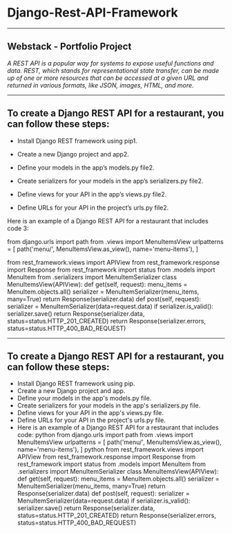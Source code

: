 # Django-Rest-API-Framework
---
 Webstack - Portfolio Project
---

*A REST API is a popular way for systems to expose useful functions and data. REST, which stands for representational state transfer, can be made up of one or more resources that can be accessed at a given URL and returned in various formats, like JSON, images, HTML, and more.*


---
 To create a Django REST API for a restaurant, you can follow these steps:
---

- Install Django REST framework using pip1.

- Create a new Django project and app2.

- Define your models in the app’s models.py file2.

- Create serializers for your models in the app’s serializers.py file2.

- Define views for your API in the app’s views.py file2.

- Define URLs for your API in the project’s urls.py file2.

 Here is an example of a Django REST API for a restaurant that includes code 3:

from django.urls import path from .views import MenuItemsView urlpatterns = [ path('menu/', MenuItemsView.as_view(), name='menu-items'), ]

from rest_framework.views import APIView from rest_framework.response import Response from rest_framework import status from .models import MenuItem from .serializers import MenuItemSerializer class MenuItemsView(APIView): def get(self, request): menu_items = MenuItem.objects.all() serializer = MenuItemSerializer(menu_items, many=True) return Response(serializer.data) def post(self, request): serializer = MenuItemSerializer(data=request.data) if serializer.is_valid(): serializer.save() return Response(serializer.data, status=status.HTTP_201_CREATED) return Response(serializer.errors, status=status.HTTP_400_BAD_REQUEST)


---
 To create a Django REST API for a restaurant, you can follow these steps: 
---

-  Install Django REST framework using pip. 
-  Create a new Django project and app. 
-  Define your models in the app's models.py file. 
-  Create serializers for your models in the app's serializers.py file. 
-  Define views for your API in the app's views.py file. 
-  Define URLs for your API in the project's urls.py file. 
-  Here is an example of a Django REST API for a restaurant that includes code: 
python from django.urls import path from .views import MenuItemsView urlpatterns = [ path('menu/', MenuItemsView.as_view(), name='menu-items'), ]  python from rest_framework.views import APIView from rest_framework.response import Response from rest_framework import status from .models import MenuItem from .serializers import MenuItemSerializer class MenuItemsView(APIView): def get(self, request): menu_items = MenuItem.objects.all() serializer = MenuItemSerializer(menu_items, many=True) return Response(serializer.data) def post(self, request): serializer = MenuItemSerializer(data=request.data) if serializer.is_valid(): serializer.save() return Response(serializer.data, status=status.HTTP_201_CREATED) return Response(serializer.errors, status=status.HTTP_400_BAD_REQUEST)   



